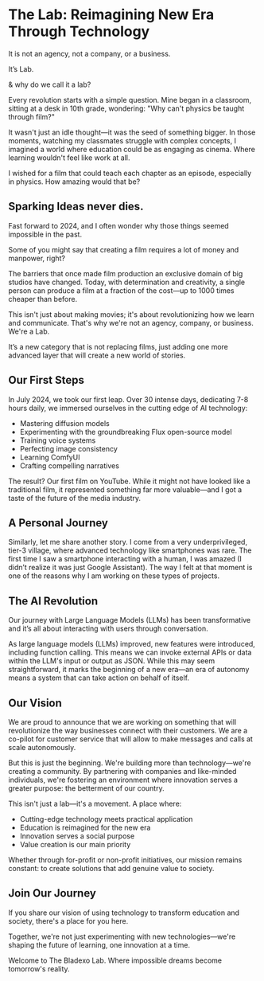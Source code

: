 # The Lab: Reimagining New Era Through Technology

It is not an agency, not a company, or a business.

It’s Lab. 

& why do we call it a lab?

Every revolution starts with a simple question. Mine began in a classroom, sitting at a desk in 10th grade, wondering: "Why can't physics be taught through film?"

It wasn't just an idle thought—it was the seed of something bigger. In those moments, watching my classmates struggle with complex concepts, I imagined a world where education could be as engaging as cinema. Where learning wouldn't feel like work at all.

I wished for a film that could teach each chapter as an episode, especially in physics. How amazing would that be? 

## Sparking Ideas never dies.

Fast forward to 2024, and I often wonder why those things seemed impossible in the past.

Some of you might say that creating a film requires a lot of money and manpower, right?

The barriers that once made film production an exclusive domain of big studios have changed. Today, with determination and creativity, a single person can produce a film at a fraction of the cost—up to 1000 times cheaper than before.

This isn't just about making movies; it's about revolutionizing how we learn and communicate. That's why we're not an agency, company, or business. We're a Lab.

It’s a new category that is not replacing films, just adding one more advanced layer that will create a new world of stories.

## Our First Steps

In July 2024, we took our first leap. Over 30 intense days, dedicating 7-8 hours daily, we immersed ourselves in the cutting edge of AI technology:

- Mastering diffusion models
- Experimenting with the groundbreaking Flux open-source model
- Training voice systems
- Perfecting image consistency
- Learning ComfyUI
- Crafting compelling narratives

The result? Our first film on YouTube. While it might not have looked like a traditional film, it represented something far more valuable—and I got a taste of the future of the media industry.

## A Personal Journey

Similarly, let me share another story. I come from a very underprivileged, tier-3 village, where advanced technology like smartphones was rare. The first time I saw a smartphone interacting with a human, I was amazed (I didn’t realize it was just Google Assistant). The way I felt at that moment is one of the reasons why I am working on these types of projects. 

## The AI Revolution

Our journey with Large Language Models (LLMs) has been transformative and it’s all about interacting with users through conversation. 

As large language models (LLMs) improved, new features were introduced, including function calling. This means we can invoke external APIs or data within the LLM's input or output as JSON. While this may seem straightforward, it marks the beginning of a new era—an era of autonomy means a system that can take action on behalf of itself.

## Our Vision

We are proud to announce that we are working on something that will revolutionize the way businesses connect with their customers. We are a co-pilot for customer service that will allow to make messages and calls at scale autonomously.

But this is just the beginning. We're building more than technology—we're creating a community. By partnering with companies and like-minded individuals, we're fostering an environment where innovation serves a greater purpose: the betterment of our country.

This isn't just a lab—it's a movement. A place where:

- Cutting-edge technology meets practical application
- Education is reimagined for the new era
- Innovation serves a social purpose
- Value creation is our main priority

Whether through for-profit or non-profit initiatives, our mission remains constant: to create solutions that add genuine value to society.

## Join Our Journey

If you share our vision of using technology to transform education and society, there's a place for you here. 

Together, we're not just experimenting with new technologies—we're shaping the future of learning, one innovation at a time.

Welcome to The Bladexo Lab. Where impossible dreams become tomorrow's reality.